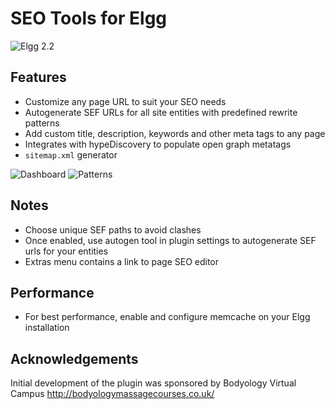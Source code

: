 SEO Tools for Elgg
==================
![Elgg 2.2](https://img.shields.io/badge/Elgg-2.2-orange.svg?style=flat-square)

## Features

 * Customize any page URL to suit your SEO needs
 * Autogenerate SEF URLs for all site entities with predefined rewrite patterns
 * Add custom title, description, keywords and other meta tags to any page
 * Integrates with hypeDiscovery to populate open graph metatags
 * `sitemap.xml` generator

![Dashboard](https://raw.github.com/hypeJunction/hypeSeo/master/screenshots/seo.png "Dashboard")
![Patterns](https://raw.github.com/hypeJunction/hypeSeo/master/screenshots/patterns.png "Patterns")

## Notes

 * Choose unique SEF paths to avoid clashes
 * Once enabled, use autogen tool in plugin settings to autogenerate SEF urls for your entities
 * Extras menu contains a link to page SEO editor

## Performance

 * For best performance, enable and configure memcache on your Elgg installation

## Acknowledgements

Initial development of the plugin was sponsored by Bodyology Virtual Campus http://bodyologymassagecourses.co.uk/
